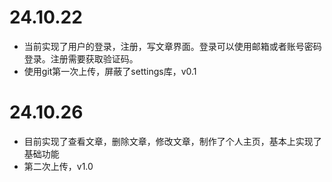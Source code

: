 # 24.10.22
* 当前实现了用户的登录，注册，写文章界面。登录可以使用邮箱或者账号密码登录。注册需要获取验证码。
* 使用git第一次上传，屏蔽了settings库，v0.1

# 24.10.26
* 目前实现了查看文章，删除文章，修改文章，制作了个人主页，基本上实现了基础功能
* 第二次上传，v1.0
